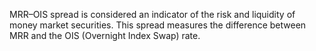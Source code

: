 MRR–OIS spread is considered an indicator of the risk and liquidity of money market securities. This spread measures the difference between MRR and the OIS (Overnight Index Swap) rate.

